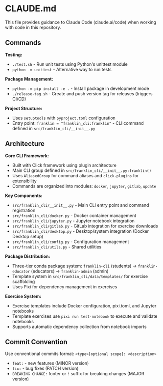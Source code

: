 # CLAUDE.md

This file provides guidance to Claude Code (claude.ai/code) when working with code in this repository.

## Commands

**Testing:**
- `./test.sh` - Run unit tests using Python's unittest module
- `python -m unittest` - Alternative way to run tests

**Package Management:**
- `python -m pip install -e .` - Install package in development mode
- `./release-tag.sh` - Create and push version tag for releases (triggers CI/CD)

**Project Structure:**
- Uses `setuptools` with `pyproject.toml` configuration
- Entry point: `franklin = "franklin_cli:franklin"` - CLI command defined in `src/franklin_cli/__init__.py`

## Architecture

**Core CLI Framework:**
- Built with Click framework using plugin architecture
- Main CLI group defined in `src/franklin_cli/__init__.py:franklin()` 
- Uses `AliasedGroup` for command aliases and `click-plugins` for extensibility
- Commands are organized into modules: `docker`, `jupyter`, `gitlab`, `update`

**Key Components:**
- `src/franklin_cli/__init__.py` - Main CLI entry point and command registration
- `src/franklin_cli/docker.py` - Docker container management 
- `src/franklin_cli/jupyter.py` - Jupyter notebook integration
- `src/franklin_cli/gitlab.py` - GitLab integration for exercise downloads
- `src/franklin_cli/desktop.py` - Desktop/system integration (Docker Desktop setup)
- `src/franklin_cli/config.py` - Configuration management
- `src/franklin_cli/utils.py` - Shared utilities

**Package Distribution:**
- Three-tier conda package system: `franklin-cli` (students) → `franklin-educator` (educators) → `franklin-admin` (admin)
- Template system in `src/franklin_cli/data/templates/` for exercise scaffolding
- Uses Pixi for dependency management in exercises

**Exercise System:**
- Exercise templates include Docker configuration, pixi.toml, and Jupyter notebooks
- Template exercises use `pixi run test-notebook` to execute and validate notebooks
- Supports automatic dependency collection from notebook imports

## Commit Convention

Use conventional commits format: `<type>[optional scope]: <description>`
- `feat:` - new features (MINOR version)
- `fix:` - bug fixes (PATCH version) 
- `BREAKING CHANGE:` footer or `!` suffix for breaking changes (MAJOR version)